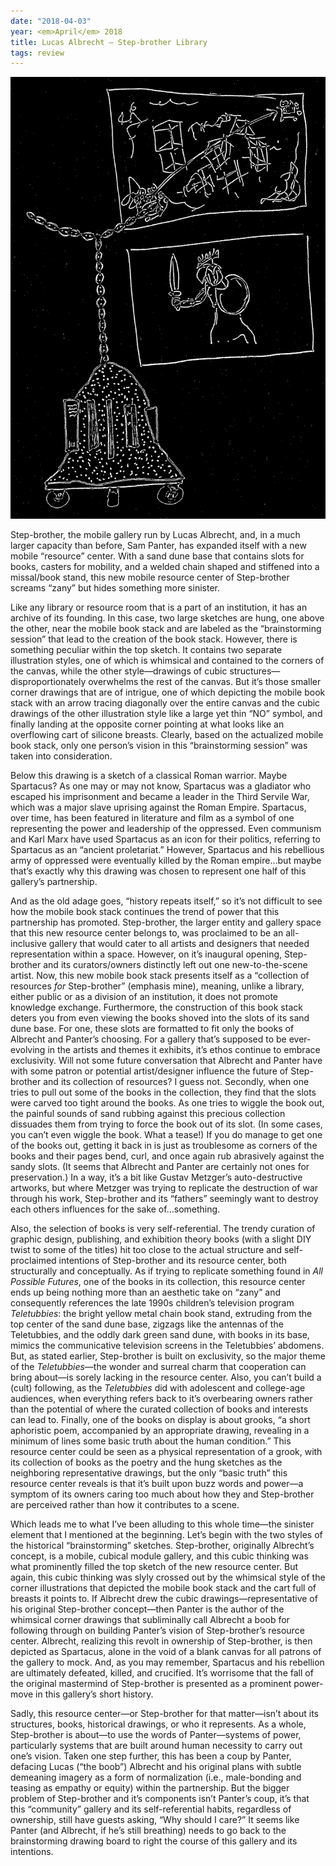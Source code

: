 ```yaml
---
date: "2018-04-03"
year: <em>April</em> 2018
title: Lucas Albrecht — Step-brother Library
tags: review
---
```


![Lucas Albrecht — Step-brother Library](/assets/images/lucas.jpg)

Step-brother, the mobile gallery run by Lucas Albrecht, and, in a much larger capacity than before, Sam Panter, has expanded itself with a new mobile “resource” center. With a sand dune base that contains slots for books, casters for mobility, and a welded chain shaped and stiffened into a missal/book stand, this new mobile resource center of Step-brother screams “zany” but hides something more sinister. 

Like any library or resource room that is a part of an institution, it has an archive of its founding. In this case, two large sketches are hung, one above the other, near the mobile book stack and are labeled as the “brainstorming session” that lead to the creation of the book stack. However, there is something peculiar within the top sketch. It contains two separate illustration styles, one of which is whimsical and contained to the corners of the canvas, while the other style—drawings of cubic structures—disproportionately overwhelms the rest of the canvas. But it’s those smaller corner drawings that are of intrigue, one of which depicting the mobile book stack with an arrow tracing diagonally over the entire canvas and the cubic drawings of the other illustration style like a large yet thin “NO” symbol, and finally landing at the opposite corner pointing at what looks like an overflowing cart of silicone breasts. Clearly, based on the actualized mobile book stack, only one person’s vision in this “brainstorming session” was taken into consideration.

Below this drawing is a sketch of a classical Roman warrior. Maybe Spartacus? As one may or may not know, Spartacus was a gladiator who escaped his imprisonment and became a leader in the Third Servile War, which was a major slave uprising against the Roman Empire. Spartacus, over time, has been featured in literature and film as a symbol of one representing the power and leadership of the oppressed. Even communism and Karl Marx have used Spartacus as an icon for their politics, referring to Spartacus as an “ancient proletariat.” However, Spartacus and his rebellious army of oppressed were eventually killed by the Roman empire…but maybe that’s exactly why this drawing was chosen to represent one half of this gallery’s partnership.

And as the old adage goes, “history repeats itself,” so it’s not difficult to see how the mobile book stack continues the trend of power that this partnership has promoted. Step-brother, the larger entity and gallery space that this new resource center belongs to, was proclaimed to be an all-inclusive gallery that would cater to all artists and designers that needed representation within a space. However, on it’s inaugural opening, Step-brother and its curators/owners distinctly left out one new-to-the-scene artist. Now, this new mobile book stack presents itself as a “collection of resources *for* Step-brother” (emphasis mine), meaning, unlike a library, either public or as a division of an institution, it does not promote knowledge exchange. Furthermore, the construction of this book stack deters you from even viewing the books shoved into the slots of its sand dune base. For one, these slots are formatted to fit only the books of Albrecht and Panter’s choosing. For a gallery that’s supposed to be ever-evolving in the artists and themes it exhibits, it’s ethos continue to embrace exclusivity. Will not some future conversation that Albrecht and Panter have with some patron or potential artist/designer influence the future of Step-brother and its collection of resources? I guess not. Secondly, when one tries to pull out some of the books in the collection, they find that the slots were carved too tight around the books. As one tries to wiggle the book out, the painful sounds of sand rubbing against this precious collection dissuades them from trying to force the book out of its slot. (In some cases, you can’t even wiggle the book. What a tease!) If you do manage to get one of the books out, getting it back in is just as troublesome as corners of the books and their pages bend, curl, and once again rub abrasively against the sandy slots. (It seems that Albrecht and Panter are certainly not ones for preservation.) In a way, it’s a bit like Gustav Metzger’s auto-destructive artworks, but where Metzger was trying to replicate the destruction of war through his work, Step-brother and its “fathers” seemingly want to destroy each others influences for the sake of…something.

Also, the selection of books is very self-referential. The trendy curation of graphic design, publishing, and exhibition theory books (with a slight DIY twist to some of the titles) hit too close to the actual structure and self-proclaimed intentions of Step-brother and its resource center, both structurally and conceptually. As if trying to replicate something found in *All Possible Futures*, one of the books in its collection, this resource center ends up being nothing more than an aesthetic take on “zany” and consequently references the late 1990s children’s television program *Teletubbies*: the bright yellow metal chain book stand, extruding from the top center of the sand dune base, zigzags like the antennas of the Teletubbies, and the oddly dark green sand dune, with books in its base, mimics the communicative television screens in the Teletubbies’ abdomens. But, as stated earlier, Step-brother is built on exclusivity, so the major theme of the *Teletubbies*—the wonder and surreal charm that cooperation can bring about—is sorely lacking in the resource center. Also, you can’t build a (cult) following, as the *Teletubbies* did with adolescent and college-age audiences, when everything refers back to it’s overbearing owners rather than the potential of where the curated collection of books and interests can lead to. Finally, one of the books on display is about grooks, “a short aphoristic poem, accompanied by an appropriate drawing, revealing in a minimum of lines some basic truth about the human condition.” This resource center could be seen as a physical representation of a grook, with its collection of books as the poetry and the hung sketches as the neighboring representative drawings, but the only “basic truth” this resource center reveals is that it’s built upon buzz words and power—a symptom of its owners caring too much about how they and Step-brother are perceived rather than how it contributes to a scene.

Which leads me to what I’ve been alluding to this whole time—the sinister element that I mentioned at the beginning. Let’s begin with the two styles of the historical “brainstorming” sketches. Step-brother, originally Albrecht’s concept, is a mobile, cubical module gallery, and this cubic thinking was what prominently filled the top sketch of the new resource center. But again, this cubic thinking was slyly crossed out by the whimsical style of the corner illustrations that depicted the mobile book stack and the cart full of breasts it points to. If Albrecht drew the cubic drawings—representative of his original Step-brother concept—then Panter is the author of the whimsical corner drawings that subliminally call Albrecht a boob for following through on building Panter’s vision of Step-brother’s resource center. Albrecht, realizing this revolt in ownership of Step-brother, is then depicted as Spartacus, alone in the void of a blank canvas for all patrons of the gallery to mock. And, as you may remember, Spartacus and his rebellion are ultimately defeated, killed, and crucified. It’s worrisome that the fall of the original mastermind of Step-brother is presented as a prominent power-move in this gallery’s short history.

Sadly, this resource center—or Step-brother for that matter—isn’t about its structures, books, historical drawings, or who it represents. As a whole, Step-brother is about—to use the words of Panter—systems of power, particularly systems that are built around human necessity to carry out one’s vision. Taken one step further, this has been a coup by Panter, defacing Lucas (“the boob”) Albrecht and his original plans with subtle demeaning imagery as a form of normalization (i.e., male-bonding and teasing as empathy or equity) within the partnership. But the bigger problem of Step-brother and it’s components isn’t Panter’s coup, it’s that this “community” gallery and its self-referential habits, regardless of ownership, still have guests asking, “Why should I care?” It seems like Panter (and Albrecht, if he’s still breathing) needs to go back to the brainstorming drawing board to right the course of this gallery and its intentions.